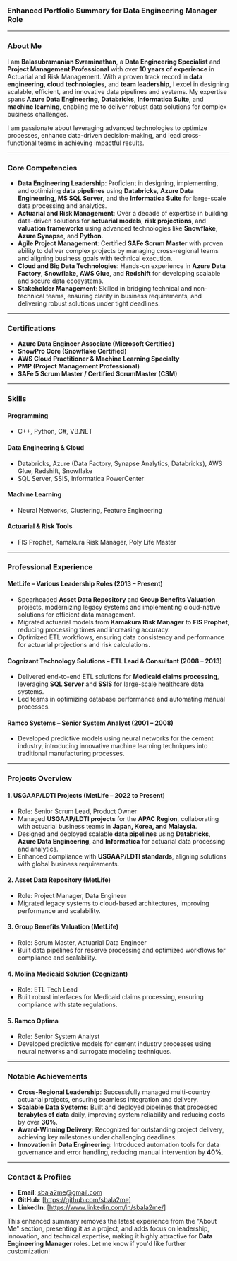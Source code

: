 ### Enhanced Portfolio Summary for Data Engineering Manager Role

---

### About Me  
I am **Balasubramanian Swaminathan**, a **Data Engineering Specialist** and **Project Management Professional** with over **10 years of experience** in Actuarial and Risk Management. With a proven track record in **data engineering**, **cloud technologies**, and **team leadership**, I excel in designing scalable, efficient, and innovative data pipelines and systems. My expertise spans **Azure Data Engineering**, **Databricks**, **Informatica Suite**, and **machine learning**, enabling me to deliver robust data solutions for complex business challenges.  

I am passionate about leveraging advanced technologies to optimize processes, enhance data-driven decision-making, and lead cross-functional teams in achieving impactful results.  

---

### Core Competencies  
- **Data Engineering Leadership**: Proficient in designing, implementing, and optimizing **data pipelines** using **Databricks**, **Azure Data Engineering**, **MS SQL Server**, and the **Informatica Suite** for large-scale data processing and analytics.  
- **Actuarial and Risk Management**: Over a decade of expertise in building data-driven solutions for **actuarial models**, **risk projections**, and **valuation frameworks** using advanced technologies like **Snowflake**, **Azure Synapse**, and **Python**.  
- **Agile Project Management**: Certified **SAFe Scrum Master** with proven ability to deliver complex projects by managing cross-regional teams and aligning business goals with technical execution.  
- **Cloud and Big Data Technologies**: Hands-on experience in **Azure Data Factory**, **Snowflake**, **AWS Glue**, and **Redshift** for developing scalable and secure data ecosystems.  
- **Stakeholder Management**: Skilled in bridging technical and non-technical teams, ensuring clarity in business requirements, and delivering robust solutions under tight deadlines.  

---

### Certifications  
- **Azure Data Engineer Associate (Microsoft Certified)**  
- **SnowPro Core (Snowflake Certified)**  
- **AWS Cloud Practitioner & Machine Learning Specialty**  
- **PMP (Project Management Professional)**  
- **SAFe 5 Scrum Master / Certified ScrumMaster (CSM)**  

---

### Skills  
#### **Programming**  
- C++, Python, C#, VB.NET  
#### **Data Engineering & Cloud**  
- Databricks, Azure (Data Factory, Synapse Analytics, Databricks), AWS Glue, Redshift, Snowflake  
- SQL Server, SSIS, Informatica PowerCenter  
#### **Machine Learning**  
- Neural Networks, Clustering, Feature Engineering  
#### **Actuarial & Risk Tools**  
- FIS Prophet, Kamakura Risk Manager, Poly Life Master  

---

### Professional Experience  

#### **MetLife – Various Leadership Roles (2013 – Present)**  
- Spearheaded **Asset Data Repository** and **Group Benefits Valuation** projects, modernizing legacy systems and implementing cloud-native solutions for efficient data management.  
- Migrated actuarial models from **Kamakura Risk Manager** to **FIS Prophet**, reducing processing times and increasing accuracy.  
- Optimized ETL workflows, ensuring data consistency and performance for actuarial projections and risk calculations.  

#### **Cognizant Technology Solutions – ETL Lead & Consultant (2008 – 2013)**  
- Delivered end-to-end ETL solutions for **Medicaid claims processing**, leveraging **SQL Server** and **SSIS** for large-scale healthcare data systems.  
- Led teams in optimizing database performance and automating manual processes.

#### **Ramco Systems – Senior System Analyst (2001 – 2008)**  
- Developed predictive models using neural networks for the cement industry, introducing innovative machine learning techniques into traditional manufacturing processes.  

---

### Projects Overview  

#### 1. **USGAAP/LDTI Projects (MetLife – 2022 to Present)**  
   - Role: Senior Scrum Lead, Product Owner  
   - Managed **USGAAP/LDTI projects** for the **APAC Region**, collaborating with actuarial business teams in **Japan, Korea, and Malaysia**.  
   - Designed and deployed scalable **data pipelines** using **Databricks**, **Azure Data Engineering**, and **Informatica** for actuarial data processing and analytics.  
   - Enhanced compliance with **USGAAP/LDTI standards**, aligning solutions with global business requirements.  

#### 2. **Asset Data Repository (MetLife)**  
   - Role: Project Manager, Data Engineer  
   - Migrated legacy systems to cloud-based architectures, improving performance and scalability.  

#### 3. **Group Benefits Valuation (MetLife)**  
   - Role: Scrum Master, Actuarial Data Engineer  
   - Built data pipelines for reserve processing and optimized workflows for compliance and scalability.  

#### 4. **Molina Medicaid Solution (Cognizant)**  
   - Role: ETL Tech Lead  
   - Built robust interfaces for Medicaid claims processing, ensuring compliance with state regulations.  

#### 5. **Ramco Optima**  
   - Role: Senior System Analyst  
   - Developed predictive models for cement industry processes using neural networks and surrogate modeling techniques.  

---

### Notable Achievements  
- **Cross-Regional Leadership**: Successfully managed multi-country actuarial projects, ensuring seamless integration and delivery.  
- **Scalable Data Systems**: Built and deployed pipelines that processed **terabytes of data** daily, improving system reliability and reducing costs by over **30%**.  
- **Award-Winning Delivery**: Recognized for outstanding project delivery, achieving key milestones under challenging deadlines.  
- **Innovation in Data Engineering**: Introduced automation tools for data governance and error handling, reducing manual intervention by **40%**.

---

### Contact & Profiles  
- **Email**: [sbala2me@gmail.com](mailto:sbala2me@gmail.com)  
- **GitHub**: [https://github.com/sbala2me]  
- **LinkedIn**: [https://www.linkedin.com/in/sbala2me/]  

This enhanced summary removes the latest experience from the "About Me" section, presenting it as a project, and adds focus on leadership, innovation, and technical expertise, making it highly attractive for **Data Engineering Manager** roles. Let me know if you'd like further customization!
